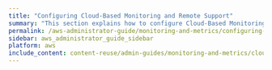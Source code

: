 ```yaml
---
title: "Configuring Cloud-Based Monitoring and Remote Support"
summary: "This section explains how to configure Cloud-Based Monitoring and Remote Support for your Qumulo cluster."
permalink: /aws-administrator-guide/monitoring-and-metrics/configuring-cloud-based-monitoring-remote-support.html
sidebar: aws_administrator_guide_sidebar
platform: aws
include_content: content-reuse/admin-guides/monitoring-and-metrics/cloud-based-monitoring-remote-support.md
---
```

